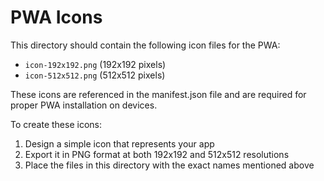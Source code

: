 # PWA Icons

This directory should contain the following icon files for the PWA:

- `icon-192x192.png` (192x192 pixels)
- `icon-512x512.png` (512x512 pixels)

These icons are referenced in the manifest.json file and are required for proper PWA installation on devices.

To create these icons:
1. Design a simple icon that represents your app
2. Export it in PNG format at both 192x192 and 512x512 resolutions
3. Place the files in this directory with the exact names mentioned above